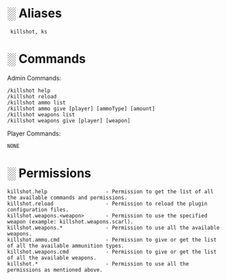 # ░ Aliases 
     
     killshot, ks
       
# ░ Commands

Admin Commands:
    
    /killshot help
    /killshot reload
    /killshot ammo list
    /killshot ammo give [player] [ammoType] [amount]
    /killshot weapons list
    /killshot weapons give [player] [weapon]
    
Player Commands:

    NONE

# ░ Permissions
    
    killshot.help                   - Permission to get the list of all the available commands and permissions.
    killshot.reload                 - Permission to reload the plugin configuration files.
    killshot.weapons.<weapon>       - Permission to use the specified weapon (example: killshot.weapons.scarl).
    killshot.weapons.*              - Permission to use all the available weapons.
    killshot.ammo.cmd               - Permission to give or get the list of all the available ammunition types.
    killshot.weapons.cmd            - Permission to give or get the list of all the available weapons.
    killshot.*                      - Permission to use all the permissions as mentioned above.
   
   
